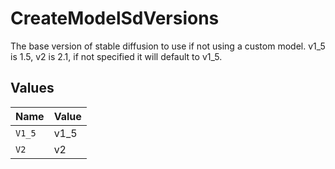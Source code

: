 # CreateModelSdVersions

The base version of stable diffusion to use if not using a custom model. v1_5 is 1.5, v2 is 2.1, if not specified it will default to v1_5.


## Values

| Name   | Value  |
| ------ | ------ |
| `V1_5` | v1_5   |
| `V2`   | v2     |